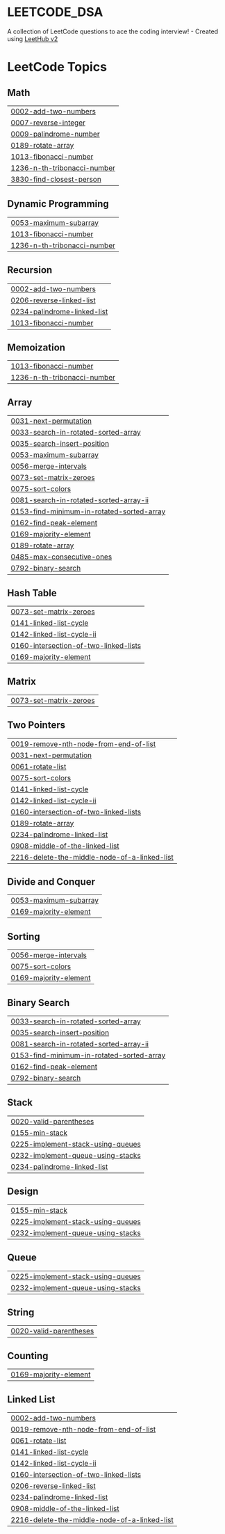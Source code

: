 # LEETCODE_DSA
A collection of LeetCode questions to ace the coding interview! - Created using [LeetHub v2](https://github.com/arunbhardwaj/LeetHub-2.0)

<!---LeetCode Topics Start-->
# LeetCode Topics
## Math
|  |
| ------- |
| [0002-add-two-numbers](https://github.com/ab2908/LEETCODE_DSA/tree/master/0002-add-two-numbers) |
| [0007-reverse-integer](https://github.com/ab2908/LEETCODE_DSA/tree/master/0007-reverse-integer) |
| [0009-palindrome-number](https://github.com/ab2908/LEETCODE_DSA/tree/master/0009-palindrome-number) |
| [0189-rotate-array](https://github.com/ab2908/LEETCODE_DSA/tree/master/0189-rotate-array) |
| [1013-fibonacci-number](https://github.com/ab2908/LEETCODE_DSA/tree/master/1013-fibonacci-number) |
| [1236-n-th-tribonacci-number](https://github.com/ab2908/LEETCODE_DSA/tree/master/1236-n-th-tribonacci-number) |
| [3830-find-closest-person](https://github.com/ab2908/LEETCODE_DSA/tree/master/3830-find-closest-person) |
## Dynamic Programming
|  |
| ------- |
| [0053-maximum-subarray](https://github.com/ab2908/LEETCODE_DSA/tree/master/0053-maximum-subarray) |
| [1013-fibonacci-number](https://github.com/ab2908/LEETCODE_DSA/tree/master/1013-fibonacci-number) |
| [1236-n-th-tribonacci-number](https://github.com/ab2908/LEETCODE_DSA/tree/master/1236-n-th-tribonacci-number) |
## Recursion
|  |
| ------- |
| [0002-add-two-numbers](https://github.com/ab2908/LEETCODE_DSA/tree/master/0002-add-two-numbers) |
| [0206-reverse-linked-list](https://github.com/ab2908/LEETCODE_DSA/tree/master/0206-reverse-linked-list) |
| [0234-palindrome-linked-list](https://github.com/ab2908/LEETCODE_DSA/tree/master/0234-palindrome-linked-list) |
| [1013-fibonacci-number](https://github.com/ab2908/LEETCODE_DSA/tree/master/1013-fibonacci-number) |
## Memoization
|  |
| ------- |
| [1013-fibonacci-number](https://github.com/ab2908/LEETCODE_DSA/tree/master/1013-fibonacci-number) |
| [1236-n-th-tribonacci-number](https://github.com/ab2908/LEETCODE_DSA/tree/master/1236-n-th-tribonacci-number) |
## Array
|  |
| ------- |
| [0031-next-permutation](https://github.com/ab2908/LEETCODE_DSA/tree/master/0031-next-permutation) |
| [0033-search-in-rotated-sorted-array](https://github.com/ab2908/LEETCODE_DSA/tree/master/0033-search-in-rotated-sorted-array) |
| [0035-search-insert-position](https://github.com/ab2908/LEETCODE_DSA/tree/master/0035-search-insert-position) |
| [0053-maximum-subarray](https://github.com/ab2908/LEETCODE_DSA/tree/master/0053-maximum-subarray) |
| [0056-merge-intervals](https://github.com/ab2908/LEETCODE_DSA/tree/master/0056-merge-intervals) |
| [0073-set-matrix-zeroes](https://github.com/ab2908/LEETCODE_DSA/tree/master/0073-set-matrix-zeroes) |
| [0075-sort-colors](https://github.com/ab2908/LEETCODE_DSA/tree/master/0075-sort-colors) |
| [0081-search-in-rotated-sorted-array-ii](https://github.com/ab2908/LEETCODE_DSA/tree/master/0081-search-in-rotated-sorted-array-ii) |
| [0153-find-minimum-in-rotated-sorted-array](https://github.com/ab2908/LEETCODE_DSA/tree/master/0153-find-minimum-in-rotated-sorted-array) |
| [0162-find-peak-element](https://github.com/ab2908/LEETCODE_DSA/tree/master/0162-find-peak-element) |
| [0169-majority-element](https://github.com/ab2908/LEETCODE_DSA/tree/master/0169-majority-element) |
| [0189-rotate-array](https://github.com/ab2908/LEETCODE_DSA/tree/master/0189-rotate-array) |
| [0485-max-consecutive-ones](https://github.com/ab2908/LEETCODE_DSA/tree/master/0485-max-consecutive-ones) |
| [0792-binary-search](https://github.com/ab2908/LEETCODE_DSA/tree/master/0792-binary-search) |
## Hash Table
|  |
| ------- |
| [0073-set-matrix-zeroes](https://github.com/ab2908/LEETCODE_DSA/tree/master/0073-set-matrix-zeroes) |
| [0141-linked-list-cycle](https://github.com/ab2908/LEETCODE_DSA/tree/master/0141-linked-list-cycle) |
| [0142-linked-list-cycle-ii](https://github.com/ab2908/LEETCODE_DSA/tree/master/0142-linked-list-cycle-ii) |
| [0160-intersection-of-two-linked-lists](https://github.com/ab2908/LEETCODE_DSA/tree/master/0160-intersection-of-two-linked-lists) |
| [0169-majority-element](https://github.com/ab2908/LEETCODE_DSA/tree/master/0169-majority-element) |
## Matrix
|  |
| ------- |
| [0073-set-matrix-zeroes](https://github.com/ab2908/LEETCODE_DSA/tree/master/0073-set-matrix-zeroes) |
## Two Pointers
|  |
| ------- |
| [0019-remove-nth-node-from-end-of-list](https://github.com/ab2908/LEETCODE_DSA/tree/master/0019-remove-nth-node-from-end-of-list) |
| [0031-next-permutation](https://github.com/ab2908/LEETCODE_DSA/tree/master/0031-next-permutation) |
| [0061-rotate-list](https://github.com/ab2908/LEETCODE_DSA/tree/master/0061-rotate-list) |
| [0075-sort-colors](https://github.com/ab2908/LEETCODE_DSA/tree/master/0075-sort-colors) |
| [0141-linked-list-cycle](https://github.com/ab2908/LEETCODE_DSA/tree/master/0141-linked-list-cycle) |
| [0142-linked-list-cycle-ii](https://github.com/ab2908/LEETCODE_DSA/tree/master/0142-linked-list-cycle-ii) |
| [0160-intersection-of-two-linked-lists](https://github.com/ab2908/LEETCODE_DSA/tree/master/0160-intersection-of-two-linked-lists) |
| [0189-rotate-array](https://github.com/ab2908/LEETCODE_DSA/tree/master/0189-rotate-array) |
| [0234-palindrome-linked-list](https://github.com/ab2908/LEETCODE_DSA/tree/master/0234-palindrome-linked-list) |
| [0908-middle-of-the-linked-list](https://github.com/ab2908/LEETCODE_DSA/tree/master/0908-middle-of-the-linked-list) |
| [2216-delete-the-middle-node-of-a-linked-list](https://github.com/ab2908/LEETCODE_DSA/tree/master/2216-delete-the-middle-node-of-a-linked-list) |
## Divide and Conquer
|  |
| ------- |
| [0053-maximum-subarray](https://github.com/ab2908/LEETCODE_DSA/tree/master/0053-maximum-subarray) |
| [0169-majority-element](https://github.com/ab2908/LEETCODE_DSA/tree/master/0169-majority-element) |
## Sorting
|  |
| ------- |
| [0056-merge-intervals](https://github.com/ab2908/LEETCODE_DSA/tree/master/0056-merge-intervals) |
| [0075-sort-colors](https://github.com/ab2908/LEETCODE_DSA/tree/master/0075-sort-colors) |
| [0169-majority-element](https://github.com/ab2908/LEETCODE_DSA/tree/master/0169-majority-element) |
## Binary Search
|  |
| ------- |
| [0033-search-in-rotated-sorted-array](https://github.com/ab2908/LEETCODE_DSA/tree/master/0033-search-in-rotated-sorted-array) |
| [0035-search-insert-position](https://github.com/ab2908/LEETCODE_DSA/tree/master/0035-search-insert-position) |
| [0081-search-in-rotated-sorted-array-ii](https://github.com/ab2908/LEETCODE_DSA/tree/master/0081-search-in-rotated-sorted-array-ii) |
| [0153-find-minimum-in-rotated-sorted-array](https://github.com/ab2908/LEETCODE_DSA/tree/master/0153-find-minimum-in-rotated-sorted-array) |
| [0162-find-peak-element](https://github.com/ab2908/LEETCODE_DSA/tree/master/0162-find-peak-element) |
| [0792-binary-search](https://github.com/ab2908/LEETCODE_DSA/tree/master/0792-binary-search) |
## Stack
|  |
| ------- |
| [0020-valid-parentheses](https://github.com/ab2908/LEETCODE_DSA/tree/master/0020-valid-parentheses) |
| [0155-min-stack](https://github.com/ab2908/LEETCODE_DSA/tree/master/0155-min-stack) |
| [0225-implement-stack-using-queues](https://github.com/ab2908/LEETCODE_DSA/tree/master/0225-implement-stack-using-queues) |
| [0232-implement-queue-using-stacks](https://github.com/ab2908/LEETCODE_DSA/tree/master/0232-implement-queue-using-stacks) |
| [0234-palindrome-linked-list](https://github.com/ab2908/LEETCODE_DSA/tree/master/0234-palindrome-linked-list) |
## Design
|  |
| ------- |
| [0155-min-stack](https://github.com/ab2908/LEETCODE_DSA/tree/master/0155-min-stack) |
| [0225-implement-stack-using-queues](https://github.com/ab2908/LEETCODE_DSA/tree/master/0225-implement-stack-using-queues) |
| [0232-implement-queue-using-stacks](https://github.com/ab2908/LEETCODE_DSA/tree/master/0232-implement-queue-using-stacks) |
## Queue
|  |
| ------- |
| [0225-implement-stack-using-queues](https://github.com/ab2908/LEETCODE_DSA/tree/master/0225-implement-stack-using-queues) |
| [0232-implement-queue-using-stacks](https://github.com/ab2908/LEETCODE_DSA/tree/master/0232-implement-queue-using-stacks) |
## String
|  |
| ------- |
| [0020-valid-parentheses](https://github.com/ab2908/LEETCODE_DSA/tree/master/0020-valid-parentheses) |
## Counting
|  |
| ------- |
| [0169-majority-element](https://github.com/ab2908/LEETCODE_DSA/tree/master/0169-majority-element) |
## Linked List
|  |
| ------- |
| [0002-add-two-numbers](https://github.com/ab2908/LEETCODE_DSA/tree/master/0002-add-two-numbers) |
| [0019-remove-nth-node-from-end-of-list](https://github.com/ab2908/LEETCODE_DSA/tree/master/0019-remove-nth-node-from-end-of-list) |
| [0061-rotate-list](https://github.com/ab2908/LEETCODE_DSA/tree/master/0061-rotate-list) |
| [0141-linked-list-cycle](https://github.com/ab2908/LEETCODE_DSA/tree/master/0141-linked-list-cycle) |
| [0142-linked-list-cycle-ii](https://github.com/ab2908/LEETCODE_DSA/tree/master/0142-linked-list-cycle-ii) |
| [0160-intersection-of-two-linked-lists](https://github.com/ab2908/LEETCODE_DSA/tree/master/0160-intersection-of-two-linked-lists) |
| [0206-reverse-linked-list](https://github.com/ab2908/LEETCODE_DSA/tree/master/0206-reverse-linked-list) |
| [0234-palindrome-linked-list](https://github.com/ab2908/LEETCODE_DSA/tree/master/0234-palindrome-linked-list) |
| [0908-middle-of-the-linked-list](https://github.com/ab2908/LEETCODE_DSA/tree/master/0908-middle-of-the-linked-list) |
| [2216-delete-the-middle-node-of-a-linked-list](https://github.com/ab2908/LEETCODE_DSA/tree/master/2216-delete-the-middle-node-of-a-linked-list) |
<!---LeetCode Topics End-->
